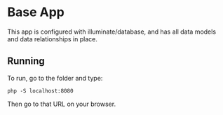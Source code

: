 # Base App

This app is configured with illuminate/database, and has all data models and data relationships in place.

## Running

To run, go to the folder and type:

`php -S localhost:8080`

Then go to that URL on your browser.